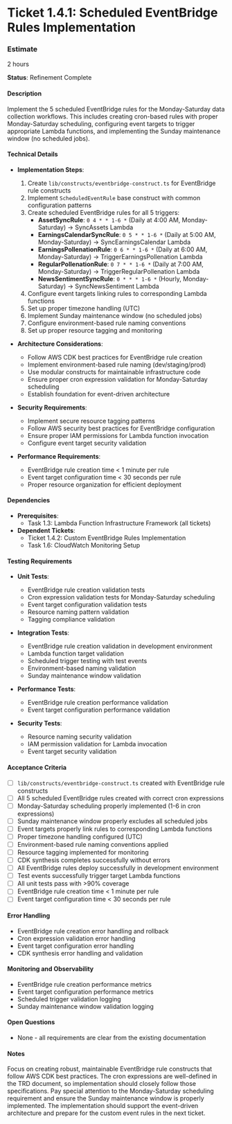 # Ticket 1.4.1: Scheduled EventBridge Rules Implementation

### Estimate
2 hours

**Status**: Refinement Complete

#### Description
Implement the 5 scheduled EventBridge rules for the Monday-Saturday data collection workflows. This includes creating cron-based rules with proper Monday-Saturday scheduling, configuring event targets to trigger appropriate Lambda functions, and implementing the Sunday maintenance window (no scheduled jobs).

#### Technical Details
- **Implementation Steps**:
  1. Create `lib/constructs/eventbridge-construct.ts` for EventBridge rule constructs
  2. Implement `ScheduledEventRule` base construct with common configuration patterns
  3. Create scheduled EventBridge rules for all 5 triggers:
     - **AssetSyncRule**: `0 4 * * 1-6 *` (Daily at 4:00 AM, Monday-Saturday) → SyncAssets Lambda
     - **EarningsCalendarSyncRule**: `0 5 * * 1-6 *` (Daily at 5:00 AM, Monday-Saturday) → SyncEarningsCalendar Lambda
     - **EarningsPollenationRule**: `0 6 * * 1-6 *` (Daily at 6:00 AM, Monday-Saturday) → TriggerEarningsPollenation Lambda
     - **RegularPollenationRule**: `0 7 * * 1-6 *` (Daily at 7:00 AM, Monday-Saturday) → TriggerRegularPollenation Lambda
     - **NewsSentimentSyncRule**: `0 * * * 1-6 *` (Hourly, Monday-Saturday) → SyncNewsSentiment Lambda
  4. Configure event targets linking rules to corresponding Lambda functions
  5. Set up proper timezone handling (UTC)
  6. Implement Sunday maintenance window (no scheduled jobs)
  7. Configure environment-based rule naming conventions
  8. Set up proper resource tagging and monitoring

- **Architecture Considerations**:
  - Follow AWS CDK best practices for EventBridge rule creation
  - Implement environment-based rule naming (dev/staging/prod)
  - Use modular constructs for maintainable infrastructure code
  - Ensure proper cron expression validation for Monday-Saturday scheduling
  - Establish foundation for event-driven architecture

- **Security Requirements**:
  - Implement secure resource tagging patterns
  - Follow AWS security best practices for EventBridge configuration
  - Ensure proper IAM permissions for Lambda function invocation
  - Configure event target security validation

- **Performance Requirements**:
  - EventBridge rule creation time < 1 minute per rule
  - Event target configuration time < 30 seconds per rule
  - Proper resource organization for efficient deployment

#### Dependencies
- **Prerequisites**:
  - Task 1.3: Lambda Function Infrastructure Framework (all tickets)
- **Dependent Tickets**:
  - Ticket 1.4.2: Custom EventBridge Rules Implementation
  - Task 1.6: CloudWatch Monitoring Setup

#### Testing Requirements
- **Unit Tests**:
  - EventBridge rule creation validation tests
  - Cron expression validation tests for Monday-Saturday scheduling
  - Event target configuration validation tests
  - Resource naming pattern validation
  - Tagging compliance validation

- **Integration Tests**:
  - EventBridge rule creation validation in development environment
  - Lambda function target validation
  - Scheduled trigger testing with test events
  - Environment-based naming validation
  - Sunday maintenance window validation

- **Performance Tests**:
  - EventBridge rule creation performance validation
  - Event target configuration performance validation

- **Security Tests**:
  - Resource naming security validation
  - IAM permission validation for Lambda invocation
  - Event target security validation

#### Acceptance Criteria
- [ ] `lib/constructs/eventbridge-construct.ts` created with EventBridge rule constructs
- [ ] All 5 scheduled EventBridge rules created with correct cron expressions
- [ ] Monday-Saturday scheduling properly implemented (1-6 in cron expressions)
- [ ] Sunday maintenance window properly excludes all scheduled jobs
- [ ] Event targets properly link rules to corresponding Lambda functions
- [ ] Proper timezone handling configured (UTC)
- [ ] Environment-based rule naming conventions applied
- [ ] Resource tagging implemented for monitoring
- [ ] CDK synthesis completes successfully without errors
- [ ] All EventBridge rules deploy successfully in development environment
- [ ] Test events successfully trigger target Lambda functions
- [ ] All unit tests pass with >90% coverage
- [ ] EventBridge rule creation time < 1 minute per rule
- [ ] Event target configuration time < 30 seconds per rule

#### Error Handling
- EventBridge rule creation error handling and rollback
- Cron expression validation error handling
- Event target configuration error handling
- CDK synthesis error handling and validation

#### Monitoring and Observability
- EventBridge rule creation performance metrics
- Event target configuration performance metrics
- Scheduled trigger validation logging
- Sunday maintenance window validation logging

#### Open Questions
- None - all requirements are clear from the existing documentation

#### Notes
Focus on creating robust, maintainable EventBridge rule constructs that follow AWS CDK best practices. The cron expressions are well-defined in the TRD document, so implementation should closely follow those specifications. Pay special attention to the Monday-Saturday scheduling requirement and ensure the Sunday maintenance window is properly implemented. The implementation should support the event-driven architecture and prepare for the custom event rules in the next ticket. 